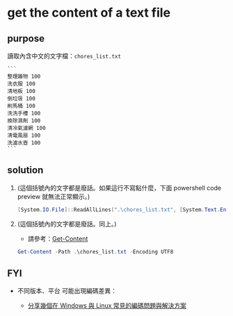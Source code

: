 # get the content of a text file


## purpose

讀取內含中文的文字檔：`chores_list.txt`

    ```
    整理雜物 100
    洗衣服 100
    清地板 100
    倒垃圾 100
    刷馬桶 100
    洗洗手槽 100
    換除濕劑 100
    清冷氣濾網 100
    清電風扇 100
    洗濾水壺 100
    ```

## solution

1. (這個括號內的文字都是廢話。如果這行不寫點什麼，下面 powershell code preview 就無法正常顯示。)

    ```powershell
    [System.IO.File]::ReadAllLines(".\chores_list.txt", [System.Text.Encoding]::UTF8)
    ```

2. (這個括號內的文字都是廢話。同上。)

    * 請參考：[Get-Content](https://learn.microsoft.com/en-us/powershell/module/microsoft.powershell.management/get-content?view=powershell-7.2)

    ```powershell
    Get-Content -Path .\chores_list.txt -Encoding UTF8
    ```

## FYI

* 不同版本、平台 可能出現編碼差異：
    
    * [分享幾個在 Windows 與 Linux 常見的編碼問題與解決方案](https://blog.miniasp.com/post/2021/08/05/Character-Encoding-Problems-for-Windows-and-Linux)
